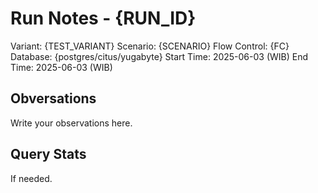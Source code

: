 # Run Notes - {RUN_ID}

Variant: {TEST_VARIANT}
Scenario: {SCENARIO}
Flow Control: {FC}
Database: {postgres/citus/yugabyte}
Start Time: 2025-06-03  (WIB)
End Time: 2025-06-03  (WIB)

## Obversations

Write your observations here.

## Query Stats

If needed.

